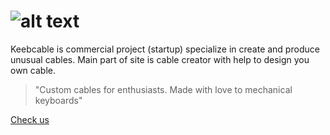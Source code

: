 # ![alt text](http://keebcables.com/logoKeebcable.png "Keebcable")

Keebcable is commercial project (startup) specialize in create and 
produce unusual cables. Main part of site is cable creator 
with help to design you own cable.


>"Custom cables for enthusiasts. Made with love to mechanical keyboards"

<a href="http://keebcables.com">Check us</a>